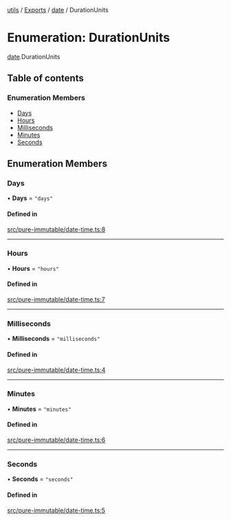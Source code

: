 [utils](../README.md) / [Exports](../modules.md) / [date](../modules/date.md) / DurationUnits

# Enumeration: DurationUnits

[date](../modules/date.md).DurationUnits

## Table of contents

### Enumeration Members

- [Days](date.DurationUnits.md#days)
- [Hours](date.DurationUnits.md#hours)
- [Milliseconds](date.DurationUnits.md#milliseconds)
- [Minutes](date.DurationUnits.md#minutes)
- [Seconds](date.DurationUnits.md#seconds)

## Enumeration Members

### Days

• **Days** = ``"days"``

#### Defined in

[src/pure-immutable/date-time.ts:8](https://github.com/alpinisme/utils/blob/026495b/src/pure-immutable/date-time.ts#L8)

___

### Hours

• **Hours** = ``"hours"``

#### Defined in

[src/pure-immutable/date-time.ts:7](https://github.com/alpinisme/utils/blob/026495b/src/pure-immutable/date-time.ts#L7)

___

### Milliseconds

• **Milliseconds** = ``"milliseconds"``

#### Defined in

[src/pure-immutable/date-time.ts:4](https://github.com/alpinisme/utils/blob/026495b/src/pure-immutable/date-time.ts#L4)

___

### Minutes

• **Minutes** = ``"minutes"``

#### Defined in

[src/pure-immutable/date-time.ts:6](https://github.com/alpinisme/utils/blob/026495b/src/pure-immutable/date-time.ts#L6)

___

### Seconds

• **Seconds** = ``"seconds"``

#### Defined in

[src/pure-immutable/date-time.ts:5](https://github.com/alpinisme/utils/blob/026495b/src/pure-immutable/date-time.ts#L5)
